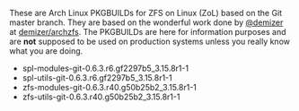 These are Arch Linux PKGBUILDs for ZFS on Linux (ZoL) based on the Git master branch. They are based on the wonderful work done by [@demizer](https://github.com/demizer) at [demizer/archzfs](https://github.com/demizer/archzfs). The PKGBUILDs are here for information purposes and are **not** supposed to be used on production systems unless you really know what you are doing.
* spl-modules-git-0.6.3.r6.gf2297b5_3.15.8r1-1
* spl-utils-git-0.6.3.r6.gf2297b5_3.15.8r1-1
* zfs-modules-git-0.6.3.r40.g50b25b2_3.15.8r1-1
* zfs-utils-git-0.6.3.r40.g50b25b2_3.15.8r1-1
